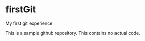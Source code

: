 # firstGit
My first git experience

This is a sample github repository.
This contains no actual code.
